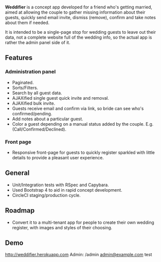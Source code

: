 **Weddifier** is a concept app developed for a friend who's getting married, aimed at allowing the couple to gather missing information about their guests, quickly send email invite, dismiss (remove), confirm and take notes about them if needed.

It is intended to be a single-page stop for wedding guests to leave out their data, not a complete website full of the wedding info, so the actual app is rather the admin panel side of it.

## Features

### Administration panel

* Paginated.
* Sorts/Filters.
* Search by all guest data.
* AJAXified single guest quick invite and removal.
* AJAXified bulk invite.
* Guests receive email and confirm via link, so bride can see who's confirmed/pending.
* Add notes about a particular guest.
* Color a guest depending on a manual status added by the couple. E.g. (Call/Confirmed/Declined).

### Front page

 * Responsive front-page for guests to quickly register sparkled with little details to provide a pleasant user experience.

## General

* Unit/Integration tests with RSpec and Capybara.
* Used Bootstrap 4 to aid in rapid concept development.
* CircleCI staging/production cycle.

## Roadmap

* Convert it to a multi-tenant app for people to create their own wedding register, with images and styles of their choosing.

## Demo

http://weddifier.herokuapp.com
Admin: /admin
admin@example.com
test
